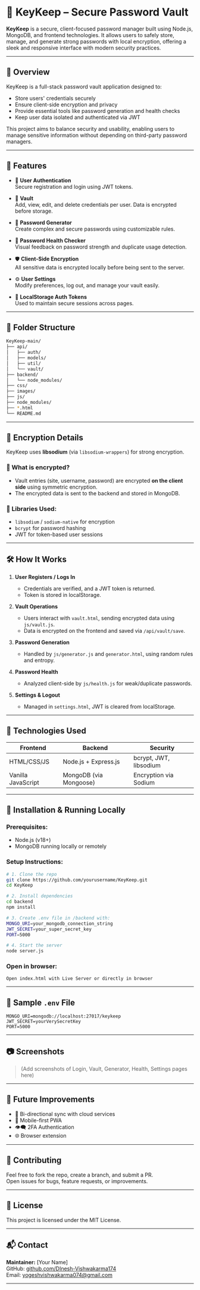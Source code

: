 
# 🔐 KeyKeep – Secure Password Vault

**KeyKeep** is a secure, client-focused password manager built using Node.js, MongoDB, and frontend technologies. It allows users to safely store, manage, and generate strong passwords with local encryption, offering a sleek and responsive interface with modern security practices.

---

## 📌 Overview

KeyKeep is a full-stack password vault application designed to:
- Store users' credentials securely
- Ensure client-side encryption and privacy
- Provide essential tools like password generation and health checks
- Keep user data isolated and authenticated via JWT

This project aims to balance security and usability, enabling users to manage sensitive information without depending on third-party password managers.

---

## 🚀 Features

- 🔐 **User Authentication**  
  Secure registration and login using JWT tokens.

- 🧠 **Vault**  
  Add, view, edit, and delete credentials per user. Data is encrypted before storage.

- 🔑 **Password Generator**  
  Create complex and secure passwords using customizable rules.

- 🧬 **Password Health Checker**  
  Visual feedback on password strength and duplicate usage detection.

- 🛡️ **Client-Side Encryption**  
  All sensitive data is encrypted locally before being sent to the server.

- ⚙️ **User Settings**  
  Modify preferences, log out, and manage your vault easily.

- 📁 **LocalStorage Auth Tokens**  
  Used to maintain secure sessions across pages.

---

## 🧩 Folder Structure

```bash
KeyKeep-main/
├── api/
│   ├── auth/
│   ├── models/
│   ├── util/
│   └── vault/
├── backend/
│   └── node_modules/
├── css/
├── images/
├── js/
├── node_modules/
├── *.html
└── README.md
```

---

## 🔐 Encryption Details

KeyKeep uses **libsodium** (via `libsodium-wrappers`) for strong encryption.

### 🔸 What is encrypted?
- Vault entries (site, username, password) are encrypted **on the client side** using symmetric encryption.
- The encrypted data is sent to the backend and stored in MongoDB.

### 🔸 Libraries Used:
- `libsodium` / `sodium-native` for encryption
- `bcrypt` for password hashing
- JWT for token-based user sessions

---

## 🛠️ How It Works

1. **User Registers / Logs In**
   - Credentials are verified, and a JWT token is returned.
   - Token is stored in localStorage.

2. **Vault Operations**
   - Users interact with `vault.html`, sending encrypted data using `js/vault.js`.
   - Data is encrypted on the frontend and saved via `/api/vault/save`.

3. **Password Generation**
   - Handled by `js/generator.js` and `generator.html`, using random rules and entropy.

4. **Password Health**
   - Analyzed client-side by `js/health.js` for weak/duplicate passwords.

5. **Settings & Logout**
   - Managed in `settings.html`, JWT is cleared from localStorage.

---

## 🧪 Technologies Used

| Frontend         | Backend              | Security              |
|------------------|----------------------|------------------------|
| HTML/CSS/JS      | Node.js + Express.js | bcrypt, JWT, libsodium|
| Vanilla JavaScript | MongoDB (via Mongoose) | Encryption via Sodium |

---

## 🧰 Installation & Running Locally

### Prerequisites:
- Node.js (v18+)
- MongoDB running locally or remotely

### Setup Instructions:

```bash
# 1. Clone the repo
git clone https://github.com/yourusername/KeyKeep.git
cd KeyKeep

# 2. Install dependencies
cd backend
npm install

# 3. Create .env file in /backend with:
MONGO_URI=your_mongodb_connection_string
JWT_SECRET=your_super_secret_key
PORT=5000

# 4. Start the server
node server.js
```

### Open in browser:
```
Open index.html with Live Server or directly in browser
```

---

## 🧪 Sample `.env` File

```env
MONGO_URI=mongodb://localhost:27017/keykeep
JWT_SECRET=yourVerySecretKey
PORT=5000
```

---

## 📷 Screenshots

> (Add screenshots of Login, Vault, Generator, Health, Settings pages here)

---

## 🧠 Future Improvements

- 🔁 Bi-directional sync with cloud services
- 📲 Mobile-first PWA
- 👁️‍🗨️ 2FA Authentication
- 🌐 Browser extension

---

## 🤝 Contributing

Feel free to fork the repo, create a branch, and submit a PR.  
Open issues for bugs, feature requests, or improvements.

---

## 📜 License

This project is licensed under the MIT License.

---

## 📬 Contact

**Maintainer:** [Your Name]  
GitHub: [github.com/DInesh-Vishwakarma174](https://github.com/Dinesh-VIshwakarma174)  
Email: yogeshvishwakarma074@gmail.com

---

